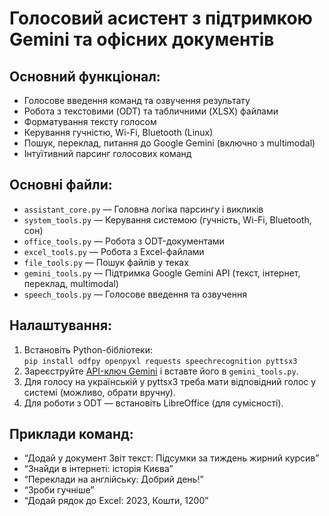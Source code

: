 # Голосовий асистент з підтримкою Gemini та офісних документів

## Основний функціонал:
- Голосове введення команд та озвучення результату
- Робота з текстовими (ODT) та табличними (XLSX) файлами
- Форматування тексту голосом
- Керування гучністю, Wi-Fi, Bluetooth (Linux)
- Пошук, переклад, питання до Google Gemini (включно з multimodal)
- Інтуїтивний парсинг голосових команд

## Основні файли:
- `assistant_core.py` — Головна логіка парсингу і викликів
- `system_tools.py` — Керування системою (гучність, Wi-Fi, Bluetooth, сон)
- `office_tools.py` — Робота з ODT-документами
- `excel_tools.py` — Робота з Excel-файлами
- `file_tools.py` — Пошук файлів у теках
- `gemini_tools.py` — Підтримка Google Gemini API (текст, інтернет, переклад, multimodal)
- `speech_tools.py` — Голосове введення та озвучення

## Налаштування:
1. Встановіть Python-бібліотеки:  
   `pip install odfpy openpyxl requests speechrecognition pyttsx3`
2. Зареєструйте [API-ключ Gemini](https://aistudio.google.com/app/apikey) і вставте його в `gemini_tools.py`.
3. Для голосу на українській у pyttsx3 треба мати відповідний голос у системі (можливо, обрати вручну).
4. Для роботи з ODT — встановіть LibreOffice (для сумісності).

## Приклади команд:
- “Додай у документ Звіт текст: Підсумки за тиждень жирний курсив”
- “Знайди в інтернеті: історія Києва”
- “Переклади на англійську: Добрий день!”
- “Зроби гучніше”
- “Додай рядок до Excel: 2023, Кошти, 1200”